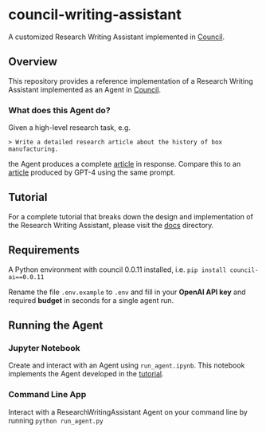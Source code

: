 # council-writing-assistant

A customized Research Writing Assistant implemented in [Council](https://github.com/chain-ml/council).

## Overview

This repository provides a reference implementation of a Research Writing Assistant implemented as an Agent in [Council](https://github.com/chain-ml/council).

### What does this Agent do?

Given a high-level research task, e.g.

```
> Write a detailed research article about the history of box manufacturing.
```
the Agent produces a complete [article](./docs/example_article.md) in response. Compare this to an [article](./docs/example_article_gpt4.md) produced by GPT-4 using the same prompt.

## Tutorial

For a complete tutorial that breaks down the design and implementation of the Research Writing Assistant, please visit the [docs](./docs) directory.

## Requirements

A Python environment with council 0.0.11 installed, i.e.
`pip install council-ai==0.0.11`

Rename the file `.env.example` to `.env` and fill in your **OpenAI API key** and required **budget** in seconds for a single agent run.

## Running the Agent

### Jupyter Notebook
Create and interact with an Agent using `run_agent.ipynb`. This notebook implements the Agent developed in the [tutorial](./docs).

### Command Line App
Interact with a ResearchWritingAssistant Agent on your command line by running `python run_agent.py`
